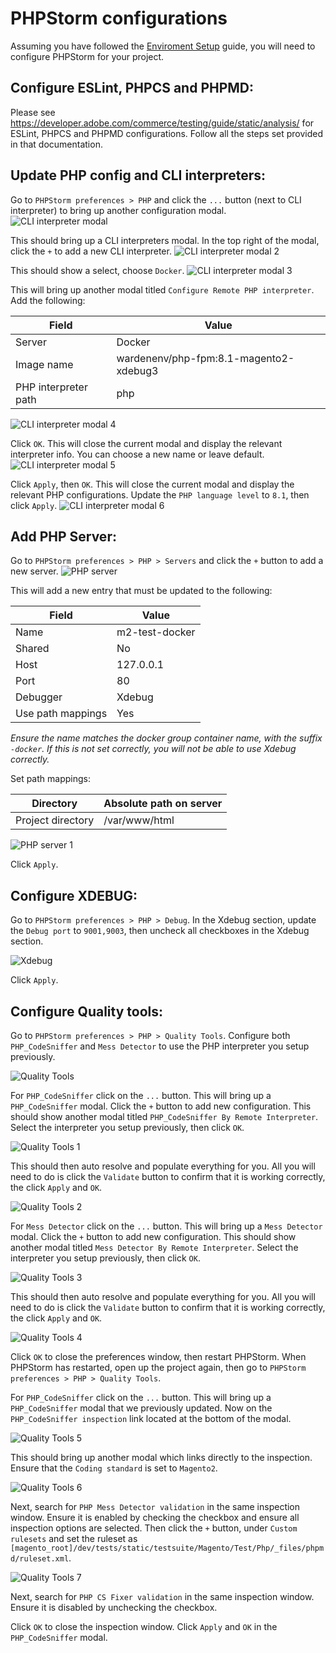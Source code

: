 # PHPStorm configurations

Assuming you have followed the [Enviroment Setup](enviroment-setup.md) guide, you will need to configure PHPStorm for
your project. 


## Configure ESLint, PHPCS and PHPMD:

Please see <https://developer.adobe.com/commerce/testing/guide/static/analysis/> for ESLint, PHPCS and PHPMD
configurations. Follow all the steps set provided in that documentation.


## Update PHP config and CLI interpreters:

Go to `PHPStorm preferences > PHP` and click the `...` button (next to CLI interpreter) to bring up another
configuration modal.
![CLI interpreter modal](images/cli-int-modal.png)

This should bring up a CLI interpreters modal. In the top right of the modal, click the `+` to add a new CLI interpreter.
![CLI interpreter modal 2](images/cli-int-modal-2.png)

This should show a select, choose `Docker`.
![CLI interpreter modal 3](images/cli-int-modal-3.png)

This will bring up another modal titled `Configure Remote PHP interpreter`. Add the following:

| Field                         | Value                                  |
|-------------------------------|----------------------------------------|
| Server                        | Docker                                 |
| Image name                    | wardenenv/php-fpm:8.1-magento2-xdebug3 |
| PHP interpreter path          | php                                    |

![CLI interpreter modal 4](images/cli-int-modal-4.png)

Click `OK`. This will close the current modal and display the relevant interpreter info. You can choose a new name or leave default.
![CLI interpreter modal 5](images/cli-int-modal-5.png)

Click `Apply`, then `OK`. This will close the current modal and display the relevant PHP configurations.
Update the `PHP language level` to `8.1`, then click `Apply`.
![CLI interpreter modal 6](images/cli-int-modal-6.png)


## Add PHP Server:

Go to `PHPStorm preferences > PHP > Servers` and click the `+` button to add a new server.
![PHP server](images/php-server.png)

This will add a new entry that must be updated to the following:

| Field             | Value          |
|-------------------|----------------|
| Name              | m2-test-docker |
| Shared            | No             |
| Host              | 127.0.0.1      |
| Port              | 80             |
| Debugger          | Xdebug         |
| Use path mappings | Yes            |

*Ensure the name matches the docker group container name, with the suffix `-docker`. If this is not set correctly, you 
will not be able to use Xdebug correctly.*

Set path mappings:

| Directory         | Absolute path on server |
|-------------------|-------------------------|
| Project directory | /var/www/html           |

![PHP server 1](images/php-server-1.png)

Click `Apply`.


## Configure XDEBUG:

Go to `PHPStorm preferences > PHP > Debug`. In the Xdebug section, update the `Debug port` to `9001,9003`, then 
uncheck all checkboxes in the Xdebug section.

![Xdebug](images/xdebug.png)

Click `Apply`.


## Configure Quality tools:

Go to `PHPStorm preferences > PHP > Quality Tools`. Configure both `PHP_CodeSniffer` and `Mess Detector` to use the PHP 
interpreter you setup previously.

![Quality Tools](images/quality-tools.png)

For `PHP_CodeSniffer` click on the `...` button. This will bring up a `PHP_CodeSniffer` modal. Click the `+` button to 
add new configuration. This should show another modal titled `PHP_CodeSniffer By Remote Interpreter`. Select the 
interpreter you setup previously, then click `OK`.

![Quality Tools 1](images/quality-tools-1.png)

This should then auto resolve and populate everything for you. All you will need to do is click the `Validate` button 
to confirm that it is working correctly, the click `Apply` and `OK`.

![Quality Tools 2](images/quality-tools-2.png)

For `Mess Detector` click on the `...` button. This will bring up a `Mess Detector` modal. Click the `+` button to
add new configuration. This should show another modal titled `Mess Detector By Remote Interpreter`. Select the
interpreter you setup previously, then click `OK`.

![Quality Tools 3](images/quality-tools-3.png)

This should then auto resolve and populate everything for you. All you will need to do is click the `Validate` button
to confirm that it is working correctly, the click `Apply` and `OK`.

![Quality Tools 4](images/quality-tools-4.png)

Click `OK` to close the preferences window, then restart PHPStorm. When PHPStorm has restarted, open up the project 
again, then go to `PHPStorm preferences > PHP > Quality Tools`.

For `PHP_CodeSniffer` click on the `...` button. This will bring up a `PHP_CodeSniffer` modal that we previously 
updated. Now on the `PHP_CodeSniffer inspection` link located at the bottom of the modal. 

![Quality Tools 5](images/quality-tools-5.png)

This should bring up another modal which links directly to the inspection. Ensure that the `Coding standard` is set to
`Magento2`.

![Quality Tools 6](images/quality-tools-6.png)

Next, search for `PHP Mess Detector validation` in the same inspection window. Ensure it is enabled by checking the
checkbox and ensure all inspection options are selected. Then click the `+` button, under `Custom rulesets` and set 
the ruleset as `[magento_root]/dev/tests/static/testsuite/Magento/Test/Php/_files/phpmd/ruleset.xml`.

![Quality Tools 7](images/quality-tools-7.png)

Next, search for `PHP CS Fixer validation` in the same inspection window. Ensure it is disabled by unchecking the
checkbox.

Click `OK` to close the inspection window. Click `Apply` and `OK` in the `PHP_CodeSniffer` modal.